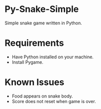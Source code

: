 # Py-Snake-Simple
Simple snake game written in Python.
# Requirements
- Have Python installed on your machine.
- Install Pygame.
# Known Issues
- Food appears on snake body.
- Score does not reset when game is over.
